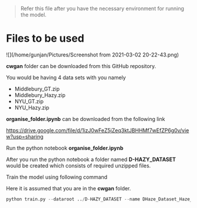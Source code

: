 > Refer this file after you have the necessary environment for running the model.

# Files to be used

![](/home/gunjan/Pictures/Screenshot from 2021-03-02 20-22-43.png)

**cwgan** folder can be downloaded from this GitHub repository.

You would be having 4 data sets with you namely

- Middlebury_GT.zip 
- Middlebury_Hazy.zip 
- NYU_GT.zip
- NYU_Hazy.zip

**organise_folder.ipynb** can be downloaded from the following link

https://drive.google.com/file/d/1izJ0wFeZ5jZeq3ktJBHHMf7wEfZP6g0v/view?usp=sharing

Run the python notebook **organise_folder.ipynb**

After you run the python notebook a folder named  **D-HAZY_DATASET** would be created which consists of required unzipped files.

Train the model using following command 

Here it is assumed that you are in the **cwgan** folder.

```python
python train.py --dataroot ../D-HAZY_DATASET --name DHaze_Dataset_Haze_Removal --model pix2pix --dataset_mode unaligned --no_flip 
```

